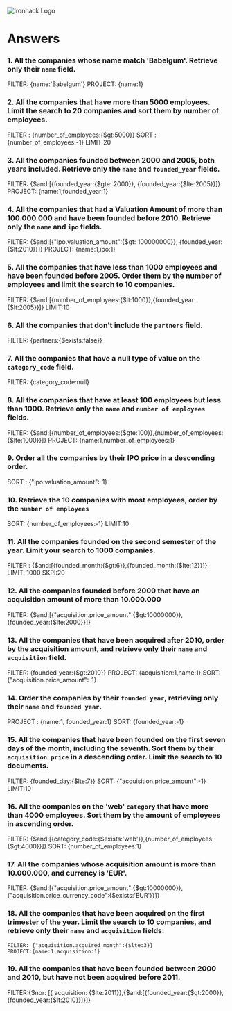![Ironhack Logo](https://i.imgur.com/1QgrNNw.png)

# Answers

### 1. All the companies whose name match 'Babelgum'. Retrieve only their `name` field.
FILTER: {name:'Babelgum'}
PROJECT: {name:1}


### 2. All the companies that have more than 5000 employees. Limit the search to 20 companies and sort them by **number of employees**.
FILTER : {number_of_employees:{$gt:5000}}
SORT : {number_of_employees:-1}
LIMIT 20



### 3. All the companies founded between 2000 and 2005, both years included. Retrieve only the `name` and `founded_year` fields.
FILTER: {$and:[{founded_year:{$gte: 2000}}, {founded_year:{$lte:2005}}]}
PROJECT: {name:1,founded_year:1}


### 4. All the companies that had a Valuation Amount of more than 100.000.000 and have been founded before 2010. Retrieve only the `name` and `ipo` fields.

FILTER: {$and:[{"ipo.valuation_amount":{$gt: 100000000}}, {founded_year:{$lt:2010}}]}
PROJECT:  {name:1,ipo:1}
### 5. All the companies that have less than 1000 employees and have been founded before 2005. Order them by the number of employees and limit the search to 10 companies.
FILTER: {$and:[{number_of_employees:{$lt:1000}},{founded_year:{$lt:2005}}]}
LIMIT:10


### 6. All the companies that don't include the `partners` field.

FILTER: {partners:{$exists:false}}


### 7. All the companies that have a null type of value on the `category_code` field.
FILTER: {category_code:null}


### 8. All the companies that have at least 100 employees but less than 1000. Retrieve only the `name` and `number of employees` fields.
FILTER: {$and:[{number_of_employees:{$gte:100}},{number_of_employees:{$lte:1000}}]}
PROJECT:  {name:1,number_of_employees:1}


### 9. Order all the companies by their IPO price in a descending order.

SORT : {"ipo.valuation_amount":-1} 

### 10. Retrieve the 10 companies with most employees, order by the `number of employees`
SORT: {number_of_employees:-1}
LIMIT:10


### 11. All the companies founded on the second semester of the year. Limit your search to 1000 companies.
FILTER : {$and:[{founded_month:{$gt:6}},{founded_month:{$lte:12}}]}
LIMIT: 1000
SKPI:20


### 12. All the companies founded before 2000 that have an acquisition amount of more than 10.000.000
FILTER: {$and:[{"acquisition.price_amount":{$gt:10000000}},{founded_year:{$lte:2000}}]}

### 13. All the companies that have been acquired after 2010, order by the acquisition amount, and retrieve only their `name` and `acquisition` field.

FILTER:  {founded_year:{$gt:2010}}
PROJECT: {acquisition:1,name:1}
SORT: {"acquisition.price_amount":-1}


### 14. Order the companies by their `founded year`, retrieving only their `name` and `founded year`.
PROJECT : {name:1, founded_year:1}
SORT: {founded_year:-1}

### 15. All the companies that have been founded on the first seven days of the month, including the seventh. Sort them by their `acquisition price` in a descending order. Limit the search to 10 documents.

FILTER:  {founded_day:{$lte:7}}
SORT: {"acquisition.price_amount":-1}
LIMIT:10

### 16. All the companies on the 'web' `category` that have more than 4000 employees. Sort them by the amount of employees in ascending order.

FILTER: {$and:[{category_code:{$exists:'web'}},{number_of_employees:{$gt:4000}}]}
SORT: {number_of_employees:1}


### 17. All the companies whose acquisition amount is more than 10.000.000, and currency is 'EUR'.

FILTER: {$and:[{"acquisition.price_amount":{$gt:10000000}},{"acquisition.price_currency_code":{$exists:'EUR'}}]}



### 18. All the companies that have been acquired on the first trimester of the year. Limit the search to 10 companies, and retrieve only their `name` and `acquisition` fields.
    FILTER: {"acquisition.acquired_month":{$lte:3}}
    PROJECT:{name:1,acquisition:1}

### 19. All the companies that have been founded between 2000 and 2010, but have not been acquired before 2011.
FILTER:{$nor: [{ acquisition: {$lte:2011}},{$and:[{founded_year:{$gt:2000}},{founded_year:{$lt:2010}}]}]}
